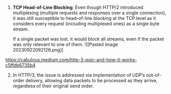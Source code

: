 1. **TCP Head-of-Line Blocking**: Even though HTTP/2 introduced multiplexing (multiple requests and responses over a single connection), it was still susceptible to head-of-line blocking at the TCP level as it considers every request (including multiplexed ones) as a single byte stream. 
	
	If a single packet was lost, it would block all streams, even if the packet was only relevant to one of them. 
![[Pasted image 20230922092126.png]]

https://cabulous.medium.com/http-3-quic-and-how-it-works-c5ffdb6735b4

2. In HTTP/3, the issue is addressed via implementation of UDP’s out-of-order delivery, allowing data packets to be processed as they arrive, regardless of their original send order.